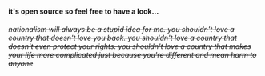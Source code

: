 #### it's open source so feel free to have a look...

###### ~~nationalism will always be a stupid idea for me. you shouldn't love a country that doesn't love you back. you shouldn't love a country that doesn't even protect your rights. you shouldn't love a country that makes your life more complicated just because you're different and mean harm to anyone~~